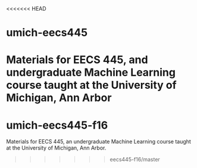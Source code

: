 <<<<<<< HEAD
# umich-eecs445
Materials for EECS 445, and undergraduate Machine Learning course taught at the University of Michigan, Ann Arbor
=======
# umich-eecs445-f16
Materials for EECS 445, an undergraduate Machine Learning course taught at the University of Michigan, Ann Arbor.
>>>>>>> eecs445-f16/master
